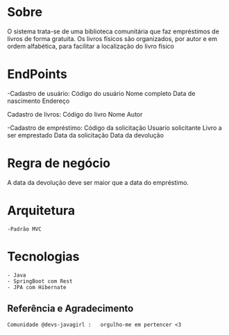 # Sobre
O sistema trata-se de uma biblioteca comunitária que faz empréstimos de livros de forma gratuita. Os livros físicos são organizados, por autor e em ordem alfabética, para facilitar a localização do livro físico

# EndPoints
-Cadastro de usuário: 
Código do usuário 
Nome completo
Data de nascimento
Endereço 

Cadastro de livros: 
Código do livro
Nome
Autor

-Cadastro de empréstimo:
Código da solicitação
Usuario solicitante
Livro a ser emprestado
Data da solicitação
Data da devolução 

# Regra de negócio
A data da devolução deve ser maior que a data do empréstimo.


# Arquitetura
```
-Padrão MVC

```

# Tecnologias
```
- Java
- SpringBoot com Rest
- JPA com Hibernate

```
## Referência e Agradecimento
```
Comunidade @devs-javagirl :   orgulho-me em pertencer <3

```
